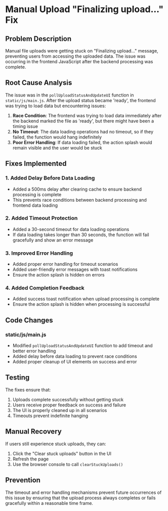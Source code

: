 # Manual Upload "Finalizing upload..." Fix

## Problem Description

Manual file uploads were getting stuck on "Finalizing upload..." message, preventing users from accessing the uploaded data. The issue was occurring in the frontend JavaScript after the backend processing was complete.

## Root Cause Analysis

The issue was in the `pollUploadStatusAndUpdateUI` function in `static/js/main.js`. After the upload status became 'ready', the frontend was trying to load data but encountering issues:

1. **Race Condition**: The frontend was trying to load data immediately after the backend marked the file as 'ready', but there might have been a timing issue
2. **No Timeout**: The data loading operations had no timeout, so if they failed, the function would hang indefinitely
3. **Poor Error Handling**: If data loading failed, the action splash would remain visible and the user would be stuck

## Fixes Implemented

### 1. Added Delay Before Data Loading
- Added a 500ms delay after clearing cache to ensure backend processing is complete
- This prevents race conditions between backend processing and frontend data loading

### 2. Added Timeout Protection
- Added a 30-second timeout for data loading operations
- If data loading takes longer than 30 seconds, the function will fail gracefully and show an error message

### 3. Improved Error Handling
- Added proper error handling for timeout scenarios
- Added user-friendly error messages with toast notifications
- Ensure the action splash is hidden on errors

### 4. Added Completion Feedback
- Added success toast notification when upload processing is complete
- Ensure the action splash is hidden when processing is successful

## Code Changes

### static/js/main.js
- Modified `pollUploadStatusAndUpdateUI` function to add timeout and better error handling
- Added delay before data loading to prevent race conditions
- Added proper cleanup of UI elements on success and error

## Testing

The fixes ensure that:
1. Uploads complete successfully without getting stuck
2. Users receive proper feedback on success and failure
3. The UI is properly cleaned up in all scenarios
4. Timeouts prevent indefinite hanging

## Manual Recovery

If users still experience stuck uploads, they can:
1. Click the "Clear stuck uploads" button in the UI
2. Refresh the page
3. Use the browser console to call `clearStuckUploads()`

## Prevention

The timeout and error handling mechanisms prevent future occurrences of this issue by ensuring that the upload process always completes or fails gracefully within a reasonable time frame. 